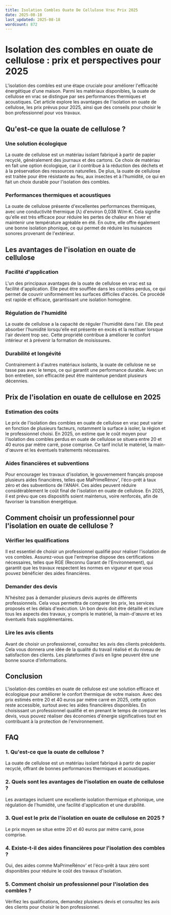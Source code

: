 ```yaml
---
title: Isolation Combles Ouate De Cellulose Vrac Prix 2025
date: 2025-08-18
last_updated: 2025-08-18
wordcount: 872
---
```


# Isolation des combles en ouate de cellulose : prix et perspectives pour 2025

L'isolation des combles est une étape cruciale pour améliorer l'efficacité énergétique d'une maison. Parmi les matériaux disponibles, la ouate de cellulose en vrac se distingue par ses performances thermiques et acoustiques. Cet article explore les avantages de l'isolation en ouate de cellulose, les prix prévus pour 2025, ainsi que des conseils pour choisir le bon professionnel pour vos travaux.

## Qu'est-ce que la ouate de cellulose ?

### Une solution écologique

La ouate de cellulose est un matériau isolant fabriqué à partir de papier recyclé, généralement des journaux et des cartons. Ce choix de matériau en fait une option écologique, car il contribue à la réduction des déchets et à la préservation des ressources naturelles. De plus, la ouate de cellulose est traitée pour être résistante au feu, aux insectes et à l'humidité, ce qui en fait un choix durable pour l'isolation des combles.

### Performances thermiques et acoustiques

La ouate de cellulose présente d'excellentes performances thermiques, avec une conductivité thermique (λ) d'environ 0,038 W/m·K. Cela signifie qu'elle est très efficace pour réduire les pertes de chaleur en hiver et maintenir une température agréable en été. En outre, elle offre également une bonne isolation phonique, ce qui permet de réduire les nuisances sonores provenant de l'extérieur.

## Les avantages de l'isolation en ouate de cellulose

### Facilité d'application

L'un des principaux avantages de la ouate de cellulose en vrac est sa facilité d'application. Elle peut être soufflée dans les combles perdus, ce qui permet de couvrir uniformément les surfaces difficiles d'accès. Ce procédé est rapide et efficace, garantissant une isolation homogène.

### Régulation de l'humidité

La ouate de cellulose a la capacité de réguler l'humidité dans l'air. Elle peut absorber l'humidité lorsqu'elle est présente en excès et la restituer lorsque l'air devient trop sec. Cette propriété contribue à améliorer le confort intérieur et à prévenir la formation de moisissures.

### Durabilité et longévité

Contrairement à d'autres matériaux isolants, la ouate de cellulose ne se tasse pas avec le temps, ce qui garantit une performance durable. Avec un bon entretien, son efficacité peut être maintenue pendant plusieurs décennies.

## Prix de l'isolation en ouate de cellulose en 2025

### Estimation des coûts

Le prix de l'isolation des combles en ouate de cellulose en vrac peut varier en fonction de plusieurs facteurs, notamment la surface à isoler, la région et le professionnel choisi. En 2025, on estime que le coût moyen pour l'isolation des combles perdus en ouate de cellulose se situera entre 20 et 40 euros par mètre carré, pose comprise. Ce tarif inclut le matériel, la main-d'œuvre et les éventuels traitements nécessaires.

### Aides financières et subventions

Pour encourager les travaux d'isolation, le gouvernement français propose plusieurs aides financières, telles que MaPrimeRénov', l'éco-prêt à taux zéro et des subventions de l'ANAH. Ces aides peuvent réduire considérablement le coût final de l'isolation en ouate de cellulose. En 2025, il est prévu que ces dispositifs soient maintenus, voire renforcés, afin de favoriser la transition énergétique.

## Comment choisir un professionnel pour l'isolation en ouate de cellulose ?

### Vérifier les qualifications

Il est essentiel de choisir un professionnel qualifié pour réaliser l'isolation de vos combles. Assurez-vous que l'entreprise dispose des certifications nécessaires, telles que RGE (Reconnu Garant de l'Environnement), qui garantit que les travaux respectent les normes en vigueur et que vous pouvez bénéficier des aides financières.

### Demander des devis

N'hésitez pas à demander plusieurs devis auprès de différents professionnels. Cela vous permettra de comparer les prix, les services proposés et les délais d'exécution. Un bon devis doit être détaillé et inclure tous les aspects des travaux, y compris le matériel, la main-d'œuvre et les éventuels frais supplémentaires.

### Lire les avis clients

Avant de choisir un professionnel, consultez les avis des clients précédents. Cela vous donnera une idée de la qualité du travail réalisé et du niveau de satisfaction des clients. Les plateformes d'avis en ligne peuvent être une bonne source d'informations.

## Conclusion

L'isolation des combles en ouate de cellulose est une solution efficace et écologique pour améliorer le confort thermique de votre maison. Avec des prix estimés entre 20 et 40 euros par mètre carré en 2025, cette option reste accessible, surtout avec les aides financières disponibles. En choisissant un professionnel qualifié et en prenant le temps de comparer les devis, vous pouvez réaliser des économies d'énergie significatives tout en contribuant à la protection de l'environnement.

## FAQ

### 1. Qu'est-ce que la ouate de cellulose ?

La ouate de cellulose est un matériau isolant fabriqué à partir de papier recyclé, offrant de bonnes performances thermiques et acoustiques.

### 2. Quels sont les avantages de l'isolation en ouate de cellulose ?

Les avantages incluent une excellente isolation thermique et phonique, une régulation de l'humidité, une facilité d'application et une durabilité.

### 3. Quel est le prix de l'isolation en ouate de cellulose en 2025 ?

Le prix moyen se situe entre 20 et 40 euros par mètre carré, pose comprise.

### 4. Existe-t-il des aides financières pour l'isolation des combles ?

Oui, des aides comme MaPrimeRénov' et l'éco-prêt à taux zéro sont disponibles pour réduire le coût des travaux d'isolation.

### 5. Comment choisir un professionnel pour l'isolation des combles ?

Vérifiez les qualifications, demandez plusieurs devis et consultez les avis des clients pour choisir le bon professionnel.